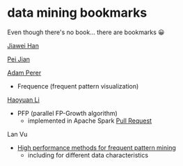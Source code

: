 # data mining bookmarks

Even though there's no book... there are bookmarks 😀

<a href="http://web.engr.illinois.edu/~hanj/">Jiawei Han<a>

<a href="http://www.cs.sfu.ca/~jpei/">Pei Jian<a>

<a href="http://perer.org/">Adam Perer</a>
- Frequence (frequent pattern visualization)

<a href="http://www.cs.berkeley.edu/~haoyuan/">Haoyuan Li<a>
- PFP (parallel FP-Growth algorithm)
  - implemented in Apache Spark [Pull Request](https://github.com/apache/spark/pull/2847)

Lan Vu
- <a href="http://gradworks.umi.com/36/67/3667246.html">High performance methods for frequent pattern mining</a>
  - including for different data characteristics
